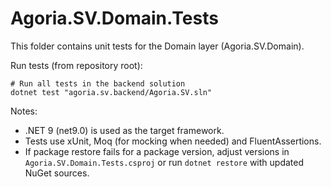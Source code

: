 # Agoria.SV.Domain.Tests

This folder contains unit tests for the Domain layer (Agoria.SV.Domain).

Run tests (from repository root):

```pwsh
# Run all tests in the backend solution
dotnet test "agoria.sv.backend/Agoria.SV.sln"
```

Notes:
- .NET 9 (net9.0) is used as the target framework.
- Tests use xUnit, Moq (for mocking when needed) and FluentAssertions.
- If package restore fails for a package version, adjust versions in `Agoria.SV.Domain.Tests.csproj` or run `dotnet restore` with updated NuGet sources.
